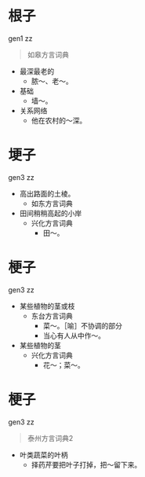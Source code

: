 # 根子
gen1 zz
> 如皋方言词典
- 最深最老的
  - 脓～、老～。
- 基础
  - 墙～。
- 关系网络
  - 他在农村的～深。

# 埂子
gen3 zz
+ 高出路面的土棱。
  * 如东方言词典
+ 田间稍稍高起的小岸
  * 兴化方言词典
    - 田～。

# 梗子
gen3 zz
+ 某些植物的茎或枝
  * 东台方言词典
    - 菜～。［喻］不协调的部分
    - 当心有人从中作～。
+ 某些植物的茎
  * 兴化方言词典
    - 花～；菜～。

# 梗子
gen3 zz
> 泰州方言词典2
- 叶类蔬菜的叶柄
  - 择药芹要把叶子打掉，把～留下来。

